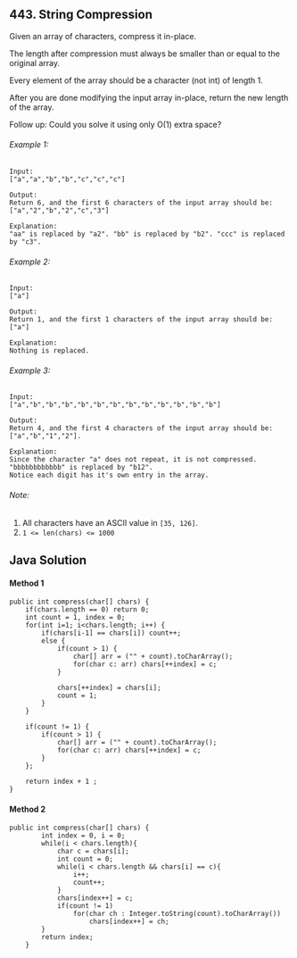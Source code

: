 ## 443. String Compression

Given an array of characters, compress it in-place.

The length after compression must always be smaller than or equal to the original array.

Every element of the array should be a character (not int) of length 1.

After you are done modifying the input array in-place, return the new length of the array.


Follow up:
Could you solve it using only O(1) extra space?

###### Example 1:
```
Input:
["a","a","b","b","c","c","c"]

Output:
Return 6, and the first 6 characters of the input array should be: ["a","2","b","2","c","3"]

Explanation:
"aa" is replaced by "a2". "bb" is replaced by "b2". "ccc" is replaced by "c3".
```

###### Example 2:
```
Input:
["a"]

Output:
Return 1, and the first 1 characters of the input array should be: ["a"]

Explanation:
Nothing is replaced.
```

###### Example 3:
```
Input:
["a","b","b","b","b","b","b","b","b","b","b","b","b"]

Output:
Return 4, and the first 4 characters of the input array should be: ["a","b","1","2"].

Explanation:
Since the character "a" does not repeat, it is not compressed. "bbbbbbbbbbbb" is replaced by "b12".
Notice each digit has it's own entry in the array.
```

###### Note:
1. All characters have an ASCII value in ```[35, 126]```.
2. ```1 <= len(chars) <= 1000```

## Java Solution

#### Method 1

```
public int compress(char[] chars) {
    if(chars.length == 0) return 0;
    int count = 1, index = 0;
    for(int i=1; i<chars.length; i++) {
        if(chars[i-1] == chars[i]) count++;
        else {
            if(count > 1) { 
                char[] arr = ("" + count).toCharArray();
                for(char c: arr) chars[++index] = c;
            }
            
            chars[++index] = chars[i];
            count = 1;
        }
    }
    
    if(count != 1) {
        if(count > 1) { 
            char[] arr = ("" + count).toCharArray();
            for(char c: arr) chars[++index] = c;
        }
    };
    
    return index + 1 ;
}
```

#### Method 2

```
public int compress(char[] chars) {
        int index = 0, i = 0;
        while(i < chars.length){
            char c = chars[i];
            int count = 0;
            while(i < chars.length && chars[i] == c){
                i++;
                count++;
            }
            chars[index++] = c;
            if(count != 1)
                for(char ch : Integer.toString(count).toCharArray()) 
                    chars[index++] = ch;
        }
        return index;
    }
```
